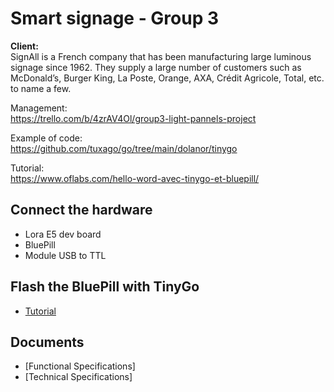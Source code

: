 # Smart signage - Group 3

<strong>Client:</strong><br>
SignAll is a French company that has been manufacturing large luminous signage since 1962. They supply 
a large number of customers such as McDonald’s, Burger King, La Poste, Orange, AXA, Crédit Agricole, 
Total, etc. to name a few. 

Management:<br>
https://trello.com/b/4zrAV4Ol/group3-light-pannels-project

Example of code: <br>
https://github.com/tuxago/go/tree/main/dolanor/tinygo

Tutorial:<br>
https://www.oflabs.com/hello-word-avec-tinygo-et-bluepill/

## Connect the hardware
- Lora E5 dev board
- BluePill
- Module USB to TTL

## Flash the BluePill with TinyGo
- [Tutorial](https://www.oflabs.com/hello-word-avec-tinygo-et-bluepill)

## Documents

- [Functional Specifications]
- [Technical Specifications]
